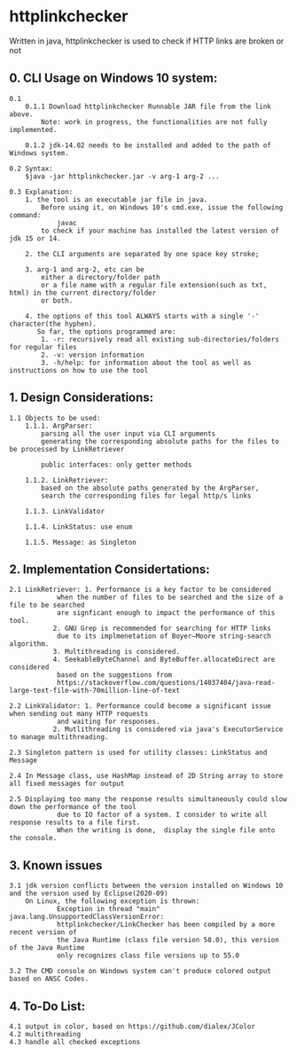 # httplinkchecker
Written in java, httplinkchecker is used to check if HTTP links are broken or not

##  0. CLI Usage on Windows 10 system:
	0.1 
		0.1.1 Download httplinkchecker Runnable JAR file from the link above.
			Note: work in progress, the functionalities are not fully implemented.
		
		0.1.2 jdk-14.02 needs to be installed and added to the path of Windows system.

	0.2 Syntax: 
		$java -jar httplinkchecker.jar -v arg-1 arg-2 ...

	0.3 Explanation: 
		1. the tool is an executable jar file in java.
			Before using it, on Windows 10's cmd.exe, issue the following command:
				javac
			to check if your machine has installed the latest version of jdk 15 or 14.
			
		2. the CLI arguments are separated by one space key stroke;
		
	  	3. arg-1 and arg-2, etc can be 
			either a directory/folder path 
			or a file name with a regular file extension(such as txt, html) in the current directory/folder
			or both.
			
		4. the options of this tool ALWAYS starts with a single '-' character(the hyphen).
		   So far, the options programmed are: 
			1. -r: recursively read all existing sub-directories/folders for regular files
			2. -v: version information
			3. -h/help: for information about the tool as well as instructions on how to use the tool

##  1. Design Considerations:
	1.1 Objects to be used:
		1.1.1. ArgParser: 
			parsing all the user input via CLI arguments
			generating the corresponding absolute paths for the files to be processed by LinkRetriever

			public interfaces: only getter methods
			
		1.1.2. LinkRetriever:
			based on the absolute paths generated by the ArgParser, 
			search the corresponding files for legal http/s links
  
		1.1.3. LinkValidator

		1.1.4. LinkStatus: use enum

		1.1.5. Message: as Singleton

##  2. Implementation Considertations:
	2.1 LinkRetriever: 1. Performance is a key factor to be considered 
				when the number of files to be searched and the size of a file to be searched 
				are signficant enough to impact the performance of this tool. 
			   2. GNU Grep is recommended for searching for HTTP links
				due to its implmenetation of Boyer–Moore string-search algorithm.
			   3. Multithreading is considered. 
			   4. SeekableByteChannel and ByteBuffer.allocateDirect are considered 
				based on the suggestions from
				https://stackoverflow.com/questions/14037404/java-read-large-text-file-with-70million-line-of-text 

	2.2 LinkValidator: 1. Performance could become a significant issue when sending out many HTTP requests 
				and waiting for responses.
			   2. Mutlithreading is considered via java's ExecutorService to manage multithreading.
		 
	2.3 Singleton pattern is used for utility classes: LinkStatus and Message
		
	2.4 In Message class, use HashMap instead of 2D String array to store all fixed messages for output
		
	2.5 Displaying too many the response results simultaneously could slow down the performance of the tool 
				due to IO factor of a system. I consider to write all response results to a file first.  
				When the writing is done,  display the single file onto the console. 

##   3. Known issues
	3.1 jdk version conflicts between the version installed on Windows 10 and the version used by Eclipse(2020-09) 
		On Linux, the following exception is thrown:
				Exception in thread "main" java.lang.UnsupportedClassVersionError: 
				httplinkchecker/LinkChecker has been compiled by a more recent version of
				the Java Runtime (class file version 58.0), this version of the Java Runtime 
				only recognizes class file versions up to 55.0
				
	3.2 The CMD console on Windows system can't produce colored output based on ANSC Codes.
	
## 4. To-Do List:
	4.1 output in color, based on https://github.com/dialex/JColor
	4.2 multithreading
	4.3 handle all checked exceptions
	

